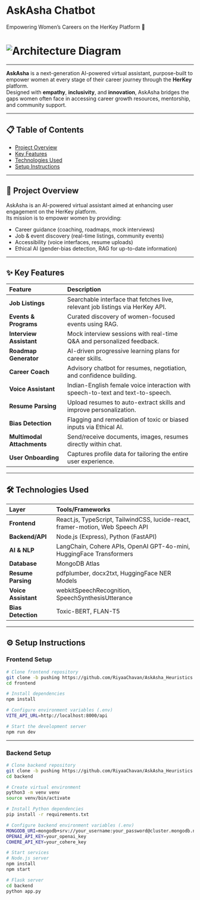 # AskAsha Chatbot
Empowering Women’s Careers on the HerKey Platform 🌟

# ![Architecture Diagram](https://github.com/user-attachments/assets/325b76f7-8f1a-4215-8023-d2bdca68e3cd)

---

**AskAsha** is a next-generation AI-powered virtual assistant, purpose-built to empower women at every stage of their career journey through the **HerKey** platform.  
Designed with **empathy**, **inclusivity**, and **innovation**, AskAsha bridges the gaps women often face in accessing career growth resources, mentorship, and community support.

---

## 📋 Table of Contents
- [Project Overview](#project-overview)
- [Key Features](#key-features)
- [Technologies Used](#technologies-used)
- [Setup Instructions](#setup-instructions)

---

## 🌟 Project Overview

AskAsha is an AI-powered virtual assistant aimed at enhancing user engagement on the HerKey platform.  
Its mission is to empower women by providing:
- Career guidance (coaching, roadmaps, mock interviews)
- Job & event discovery (real-time listings, community events)
- Accessibility (voice interfaces, resume uploads)
- Ethical AI (gender-bias detection, RAG for up-to-date information)

---

## ✨ Key Features

| Feature | Description |
|:--------|:------------|
| **Job Listings** | Searchable interface that fetches live, relevant job listings via HerKey API. |
| **Events & Programs** | Curated discovery of women-focused events using RAG. |
| **Interview Assistant** | Mock interview sessions with real-time Q&A and personalized feedback. |
| **Roadmap Generator** | AI-driven progressive learning plans for career skills. |
| **Career Coach** | Advisory chatbot for resumes, negotiation, and confidence building. |
| **Voice Assistant** | Indian-English female voice interaction with speech-to-text and text-to-speech. |
| **Resume Parsing** | Upload resumes to auto-extract skills and improve personalization. |
| **Bias Detection** | Flagging and remediation of toxic or biased inputs via Ethical AI. |
| **Multimodal Attachments** | Send/receive documents, images, resumes directly within chat. |
| **User Onboarding** | Captures profile data for tailoring the entire user experience. |

---

## 🛠 Technologies Used

| Layer | Tools/Frameworks |
|:------|:-----------------|
| **Frontend** | React.js, TypeScript, TailwindCSS, lucide-react, framer-motion, Web Speech API |
| **Backend/API** | Node.js (Express), Python (FastAPI) |
| **AI & NLP** | LangChain, Cohere APIs, OpenAI GPT-4o-mini, HuggingFace Transformers |
| **Database** | MongoDB Atlas |
| **Resume Parsing** | pdfplumber, docx2txt, HuggingFace NER Models |
| **Voice Assistant** | webkitSpeechRecognition, SpeechSynthesisUtterance |
| **Bias Detection** | Toxic-BERT, FLAN-T5 |

---

## ⚙️ Setup Instructions

### Frontend Setup

```bash
# Clone frontend repository
git clone -b pushing https://github.com/RiyaaChavan/AskAsha_Heuristics.git
cd frontend

# Install dependencies
npm install

# Configure environment variables (.env)
VITE_API_URL=http://localhost:8000/api

# Start the development server
npm run dev
```

---

### Backend Setup

```bash
# Clone backend repository
git clone -b pushing https://github.com/RiyaaChavan/AskAsha_Heuristics.git
cd backend

# Create virtual environment
python3 -m venv venv
source venv/bin/activate

# Install Python dependencies
pip install -r requirements.txt

# Configure backend environment variables (.env)
MONGODB_URI=mongodb+srv://your_username:your_password@cluster.mongodb.net/askasha
OPENAI_API_KEY=your_openai_key
COHERE_API_KEY=your_cohere_key

# Start services
# Node.js server
npm install
npm start

# Flask server
cd backend
python app.py
```
